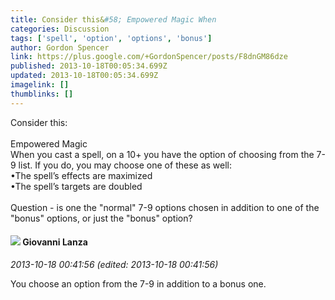 ```yaml
---
title: Consider this&#58; Empowered Magic When
categories: Discussion
tags: ['spell', 'option', 'options', 'bonus']
author: Gordon Spencer
link: https://plus.google.com/+GordonSpencer/posts/F8dnGM86dze
published: 2013-10-18T00:05:34.699Z
updated: 2013-10-18T00:05:34.699Z
imagelink: []
thumblinks: []
---
```


Consider this:<br /><br />Empowered Magic<br />When you cast a spell, on a 10+ you have the option of choosing from the 7-9 list. If you do, you may choose one of these as well:<br />•The spell’s effects are maximized<br />•The spell’s targets are doubled<br /><br />Question - is one the &quot;normal&quot; 7-9 options chosen in addition to one of the &quot;bonus&quot; options, or just the &quot;bonus&quot; option?
<div id='comment z12fvpsy5yexf5jmo22aivbawwi0fz1vr'>
  <h4><img src='{{site.baseurl}}//images/avatars/102768177673605279668_photo.jpg'> Giovanni Lanza</h4>
      <p><cite>2013-10-18 00:41:56 (edited: 2013-10-18 00:41:56)</cite></p>
        <p>You choose an option from the 7-9 in addition to a bonus one.</p>
</div>
        